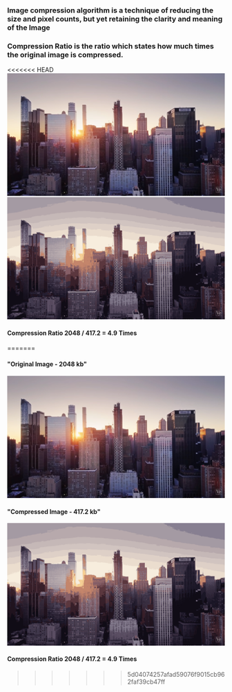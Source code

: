 ### Image compression algorithm is a technique of reducing the size and pixel counts, but yet retaining the clarity and meaning of the Image 
### Compression Ratio is the ratio which states how much times the original image is compressed. 

<<<<<<< HEAD
![](https://github.com/MANISH007700/Image_Compression/blob/master/original_image/scene.png "Original Image - 2048 kb") 
![](https://github.com/MANISH007700/Image_Compression/blob/master/compressed_image/scene_compressed.png "Compressed Image - 417.2 kb")
#### Compression Ratio 2048 / 417.2 = 4.9 Times
=======
#### "Original Image - 2048 kb"
![](https://github.com/MANISH007700/Image_Compression/blob/master/original_image/scene.png ) 
#### "Compressed Image - 417.2 kb"
![](https://github.com/MANISH007700/Image_Compression/blob/master/compressed_image/scene_compressed.png )
#### Compression Ratio 2048 / 417.2 = 4.9 Times
>>>>>>> 5d04074257afad59076f9015cb962faf39cb47ff
